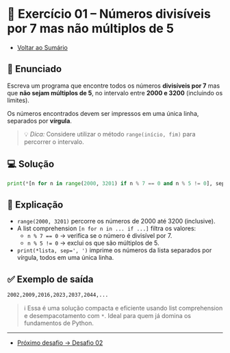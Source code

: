 # 🐍 Exercício 01 – Números divisíveis por 7 mas não múltiplos de 5

- [Voltar ao Sumário](./SUMARIO.md)  

## 🧩 Enunciado

Escreva um programa que encontre todos os números **divisíveis por 7** mas que **não sejam múltiplos de 5**, no intervalo entre **2000 e 3200** (incluindo os limites).

Os números encontrados devem ser impressos em uma única linha, separados por **vírgula**.

> 💡 *Dica:* Considere utilizar o método `range(início, fim)` para percorrer o intervalo.

## 💻 Solução

```python
print(*[n for n in range(2000, 3201) if n % 7 == 0 and n % 5 != 0], sep=', ')
```

## 🧠 Explicação

- `range(2000, 3201)` percorre os números de 2000 até 3200 (inclusive).
- A list comprehension `[n for n in ... if ...]` filtra os valores:
  - `n % 7 == 0` → verifica se o número é divisível por 7.
  - `n % 5 != 0` → exclui os que são múltiplos de 5.
- `print(*lista, sep=', ')` imprime os números da lista separados por vírgula, todos em uma única linha.

## ✅ Exemplo de saída

```
2002,2009,2016,2023,2037,2044,...
```

> ℹ️ Essa é uma solução compacta e eficiente usando list comprehension e desempacotamento com `*`. Ideal para quem já domina os fundamentos de Python.

---

- [Próximo desafio → Desafio 02](./desafio_02.md)